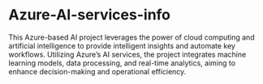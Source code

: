 # Azure-AI-services-info
This Azure-based AI project leverages the power of cloud computing and artificial intelligence to provide intelligent insights and automate key workflows. Utilizing Azure’s AI services, the project integrates machine learning models, data processing, and real-time analytics, aiming to enhance decision-making and operational efficiency.
